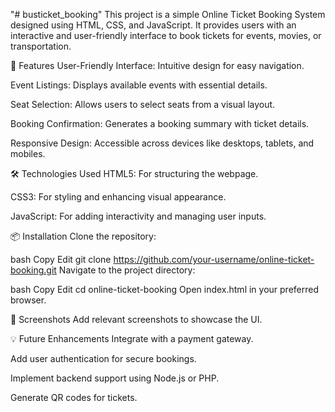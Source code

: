 "# busticket_booking" 
This project is a simple Online Ticket Booking System designed using HTML, CSS, and JavaScript. It provides users with an interactive and user-friendly interface to book tickets for events, movies, or transportation.

🚀 Features
User-Friendly Interface: Intuitive design for easy navigation.

Event Listings: Displays available events with essential details.

Seat Selection: Allows users to select seats from a visual layout.

Booking Confirmation: Generates a booking summary with ticket details.

Responsive Design: Accessible across devices like desktops, tablets, and mobiles.

🛠️ Technologies Used
HTML5: For structuring the webpage.

CSS3: For styling and enhancing visual appearance.

JavaScript: For adding interactivity and managing user inputs.

📦 Installation
Clone the repository:

bash
Copy
Edit
git clone https://github.com/your-username/online-ticket-booking.git
Navigate to the project directory:

bash
Copy
Edit
cd online-ticket-booking
Open index.html in your preferred browser.

📸 Screenshots
Add relevant screenshots to showcase the UI.

💡 Future Enhancements
Integrate with a payment gateway.

Add user authentication for secure bookings.

Implement backend support using Node.js or PHP.

Generate QR codes for tickets.
